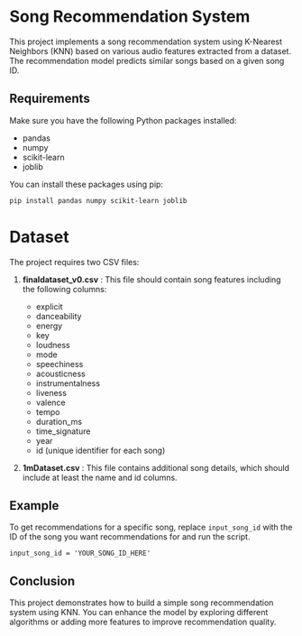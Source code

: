 
# Song Recommendation System

This project implements a song recommendation system using K-Nearest Neighbors (KNN) based on various audio features extracted from a dataset. The recommendation model predicts similar songs based on a given song ID.

## Requirements

Make sure you have the following Python packages installed:

- pandas
- numpy
- scikit-learn
- joblib

You can install these packages using pip:

```bash
pip install pandas numpy scikit-learn joblib
```



# Dataset

The project requires two CSV files:

1. **finaldataset_v0.csv** : This file should contain song features including the following columns:

	- explicit
	- danceability
	- energy
	- key
	- loudness
	- mode
	- speechiness
	- acousticness
	- instrumentalness
	- liveness
	- valence
	- tempo
	- duration_ms
	- time_signature
	- year
	- id (unique identifier for each song)

2. **1mDataset.csv** : This file contains additional song details, which should include at least the name and id columns.

## Example

To get recommendations for a specific song, replace `input_song_id` with the ID of the song you want recommendations for and run the script.

`input_song_id = 'YOUR_SONG_ID_HERE'`

## Conclusion

This project demonstrates how to build a simple song recommendation system using KNN. You can enhance the model by exploring different algorithms or adding more features to improve recommendation quality.
